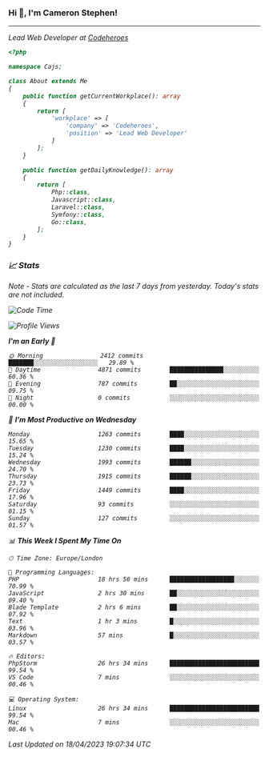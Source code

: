 ### Hi 👋, I'm Cameron Stephen!
<hr>
<p><em>Lead Web Developer at <a href="https://codeheroes.co.uk">Codeheroes</a></p>


```php
<?php

namespace Cajs;

class About extends Me
{
    public function getCurrentWorkplace(): array
    {
        return [
            'workplace' => [
                'company' => 'Codeheroes',
                'position' => 'Lead Web Developer'
            ]
        ];
    }

    public function getDailyKnowledge(): array
    {
        return [
            Php::class,
            Javascript::class,
            Laravel::class,
            Symfony::class,
            Go::class,
        ];
    }
}
```

### 📈 Stats
<p><em>Note - Stats are calculated as the last 7 days from yesterday. Today's stats are not included.</em></p>


<!--START_SECTION:waka-->
![Code Time](http://img.shields.io/badge/Code%20Time-3%2C321%20hrs%2011%20mins-blue)

![Profile Views](http://img.shields.io/badge/Profile%20Views-0-blue)

**I'm an Early 🐤** 

```text
🌞 Morning                2412 commits        ███████░░░░░░░░░░░░░░░░░░   29.89 % 
🌆 Daytime                4871 commits        ███████████████░░░░░░░░░░   60.36 % 
🌃 Evening                787 commits         ██░░░░░░░░░░░░░░░░░░░░░░░   09.75 % 
🌙 Night                  0 commits           ░░░░░░░░░░░░░░░░░░░░░░░░░   00.00 % 
```
📅 **I'm Most Productive on Wednesday** 

```text
Monday                   1263 commits        ████░░░░░░░░░░░░░░░░░░░░░   15.65 % 
Tuesday                  1230 commits        ████░░░░░░░░░░░░░░░░░░░░░   15.24 % 
Wednesday                1993 commits        ██████░░░░░░░░░░░░░░░░░░░   24.70 % 
Thursday                 1915 commits        ██████░░░░░░░░░░░░░░░░░░░   23.73 % 
Friday                   1449 commits        ████░░░░░░░░░░░░░░░░░░░░░   17.96 % 
Saturday                 93 commits          ░░░░░░░░░░░░░░░░░░░░░░░░░   01.15 % 
Sunday                   127 commits         ░░░░░░░░░░░░░░░░░░░░░░░░░   01.57 % 
```


📊 **This Week I Spent My Time On** 

```text
🕑︎ Time Zone: Europe/London

💬 Programming Languages: 
PHP                      18 hrs 56 mins      ██████████████████░░░░░░░   70.99 % 
JavaScript               2 hrs 30 mins       ██░░░░░░░░░░░░░░░░░░░░░░░   09.40 % 
Blade Template           2 hrs 6 mins        ██░░░░░░░░░░░░░░░░░░░░░░░   07.92 % 
Text                     1 hr 3 mins         █░░░░░░░░░░░░░░░░░░░░░░░░   03.96 % 
Markdown                 57 mins             █░░░░░░░░░░░░░░░░░░░░░░░░   03.57 % 

🔥 Editors: 
PhpStorm                 26 hrs 34 mins      █████████████████████████   99.54 % 
VS Code                  7 mins              ░░░░░░░░░░░░░░░░░░░░░░░░░   00.46 % 

💻 Operating System: 
Linux                    26 hrs 34 mins      █████████████████████████   99.54 % 
Mac                      7 mins              ░░░░░░░░░░░░░░░░░░░░░░░░░   00.46 % 
```


 Last Updated on 18/04/2023 19:07:34 UTC
<!--END_SECTION:waka-->
